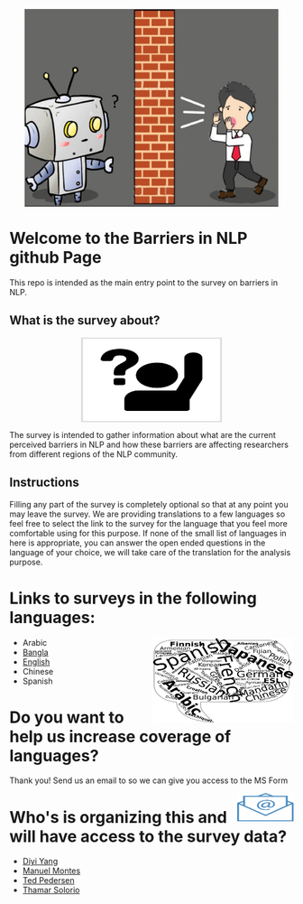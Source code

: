 


<p align="center">
<img src="final3png.png" align="center" height="350" width="450" class="center">
</p>

# Welcome to the Barriers in NLP github Page
This repo is intended as the main entry point to the survey on barriers in NLP.

## What is the survey about?
<p align="center">
<img src="question.png" align="center" height="150" width="250" class="center">
</p>
The survey is intended to gather information about what are the current perceived barriers in NLP and how these barriers are affecting researchers from different regions of the NLP community.

## Instructions

Filling any part of the survey is completely optional so that at any point you may leave the survey. We are providing translations to a few languages so feel free to select the link to the survey for the language that you feel more comfortable using for this purpose.
If none of the small list of languages in here is appropriate, you can answer the open ended questions in the language of your choice, we will take care of the translation for the analysis purpose.

# Links to surveys in the following languages:

<p align="center">
<img src="kindpng_311951.png" align="right" height="150" width="250" class="center">
</p>

* Arabic
* [Bangla](https://forms.office.com/Pages/DesignPageV2.aspx?subpage=design&token=77d7753dc0e142d8aad2c26f3ae1672e&id=vboLF_CikEytSw6PDwxCWemzwJvCZ35BqxNNwxlrCkZUMkdIU0pPTFRJTkwxTEQ1UzVSOTdUSEpSQS4u&branchingelementid=r44e9894a591f4f26ad6053bad7516576)
* [English](https://forms.office.com/Pages/DesignPageV2.aspx?subpage=design&token=6c58ab1619284ce4b4336f724bdaa01d&id=vboLF_CikEytSw6PDwxCWemzwJvCZ35BqxNNwxlrCkZUQ05TQVVDQkVWWVM5UVJOVFI0UzhPU0dHTS4u&branchingelementid=r2217f204b4114f8c8398837fef46aca0&analysis=false)
* Chinese
* Spanish

# Do you want to help us increase coverage of languages?

Thank you! Send us an email to  so we can give you access to the MS Form 

<img src="email.png" align="right" height="50" width="100" class="center">

# Who's is organizing this and will have access to the survey data?

* [Diyi Yang](https://scholar.google.com/citations?user=j9jhYqQAAAAJ&hl=en)
* [Manuel Montes](https://ccc.inaoep.mx/~mmontesg/)
* [Ted Pedersen](https://www.d.umn.edu/~tpederse/)
* [Thamar Solorio](tsolorio.uh.edu)
   
